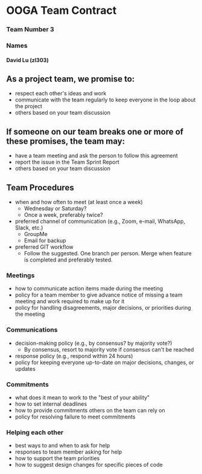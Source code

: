 # OOGA Team Contract
### Team Number 3
### Names
#### David Lu (zl303)

## As a project team, we promise to:
* respect each other's ideas and work
* communicate with the team regularly to keep everyone in the loop about the project
* others based on your team discussion

## If someone on our team breaks one or more of these promises, the team may:
* have a team meeting and ask the person to follow this agreement
* report the issue in the Team Sprint Report
* others based on your team discussion


## Team Procedures
* when and how often to meet (at least once a week)
  * Wednesday or Saturday?
  * Once a week, preferably twice?
* preferred channel of communication (e.g., Zoom, e-mail, WhatsApp, Slack, etc.)
  * GroupMe
  * Email for backup
* preferred GIT workflow
  * Follow the suggested. One branch per person. Merge when feature is completed
  and preferably tested.


### Meetings
* how to communicate action items made during the meeting
* policy for a team member to give advance notice of missing a team meeting and work required to make up for it
* policy for handling disagreements, major decisions, or priorities during the meeting


### Communications
* decision-making policy (e.g., by consensus? by majority vote?)
  * By consensus, resort to majority vote if consensus can't be reached
* response policy (e.g., respond within 24 hours)
* policy for keeping everyone up-to-date on major decisions, changes, or updates


### Commitments
* what does it mean to work to the "best of your ability"
* how to set internal deadlines
* how to provide commitments others on the team can rely on
* policy for resolving failure to meet commitments


### Helping each other
* best ways to and when to ask for help
* responses to team member asking for help
* how to support the team priorities
* how to suggest design changes for specific pieces of code